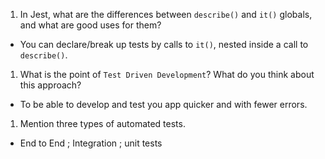 1. In Jest, what are the differences between `describe()` and `it()` globals, and what are good uses for them?

- You can declare/break up tests by calls to `it()`, nested inside a call to `describe()`.

1. What is the point of `Test Driven Development`? What do you think about this approach?

- To be able to develop and test you app quicker and with fewer errors.

1. Mention three types of automated tests.

- End to End ; Integration ; unit tests
